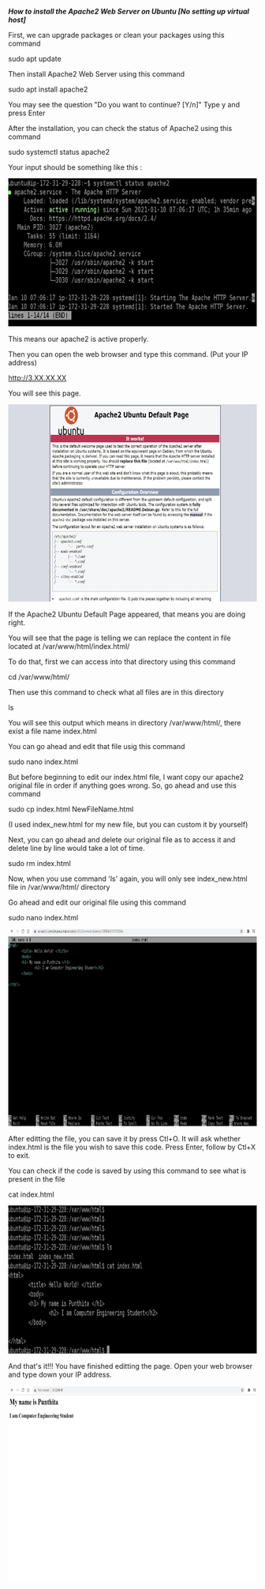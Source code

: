 ***How to install the Apache2 Web Server on Ubuntu [No setting up virtual host]***

First, we can upgrade packages or clean your packages using this command 

sudo apt update

Then install Apache2 Web Server using this command

sudo apt install apache2

You may see the question "Do you want to continue? [Y/n]" Type y and press Enter

After the installation, you can check the status of Apache2 using this command

sudo systemctl status apache2

Your input should be something like this :

<img src="apstatus.jpg" width="600" height="300" />

This means our apache2 is active properly. 

Then you can open the web browser and type this command. (Put your IP address)

http://3.XX.XX.XX   

You will see this page. 

<img src="apachepage.jpg" width="700" height="400" />

If the Apache2 Ubuntu Default Page appeared, that means you are doing right.

You will see that the page is telling we can replace the content in file located at /var/www/html/index.html/

To do that, first we can access into that directory using this command

cd /var/www/html/

Then use this command to check what all files are in this directory

ls

You will see this output which means in directory /var/www/html/, there exist a file name index.html

You can go ahead and edit that file usig this command

sudo nano index.html

But before beginning to edit our index.html file, I want copy our apache2 original file in order if anything goes wrong. So, go ahead and use this command

sudo cp index.html NewFileName.html 

(I used index_new.html for my new file, but you can custom it by yourself)

Next, you can go ahead and delete our original file as to access it and delete line by line would take a lot of time. 

sudo rm index.html

Now, when you use command 'ls' again, you will only see index_new.html file in /var/www/html/ directory

Go ahead and edit our original file using this command

sudo nano index.html 

<img src="editindex.jpg" width="700" height="400" />

After editting the file, you can save it by press Ctl+O. It will ask whether index.html is the file you wish to save this code. Press Enter, follow by Ctl+X to exit.

You can check if the code is saved by using this command to see what is present in the file

cat index.html

<img src="catcommand.jpg" width="700" height="300" />

And that's it!!! You have finished editting the page. Open your web browser and type down your IP address.

<img src="pageoverall.jpg" width="700" height="400" />

 
  